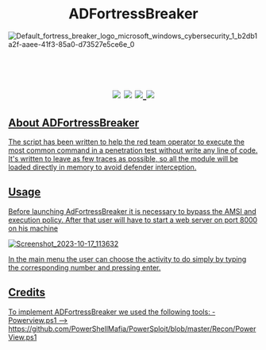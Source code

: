 <h1 align=center> ADFortressBreaker </h1>

![Default_fortress_breaker_logo_microsoft_windows_cybersecurity_1_b2db1a2f-aaee-41f3-85a0-d73527e5ce6e_0](https://github.com/m4rkh4ck/ADFortressBreaker/assets/92309458/08f54524-3a96-41a0-b294-da0514c611fd)

<h1 align=center><br><img src= https://img.shields.io/badge/Language-Powershell-blue> <img src= https://img.shields.io/badge/Version-v1.0-green> <a href= "https://www.linkedin.com/in/%F0%9F%92%BE-diego-marcaccio-06431970/"><img src= https://img.shields.io/badge/Follow-m4rkh4ck-black> <a href= "https://www.linkedin.com/in/antonio-migliuolo-723598207/"><img src= https://img.shields.io/badge/Follow-synackid-white></h1>

## About ADFortressBreaker
The script has been written to help the red team operator to execute the most common command in a penetration test without write any line of code.
It's written to leave as few traces as possible, so all the module will be loaded directly in memory to avoid defender interception.

## Usage
Before launching AdFortressBreaker it is necessary to bypass the AMSI and execution policy. After that user will have to start a web server on port 8000 on his machine

![Screenshot_2023-10-17_113632](https://github.com/m4rkh4ck/ADFortressBreaker/assets/92309458/dd2e644b-48ed-45bb-9555-af8be53b35e5)

In the main menu the user can choose the activity to do simply by typing the corresponding number and pressing enter.

## Credits
To implement ADFortressBreaker we used the following tools:
-Powerview.ps1 --> https://github.com/PowerShellMafia/PowerSploit/blob/master/Recon/PowerView.ps1


